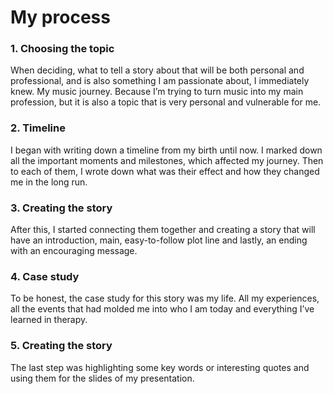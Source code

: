 # My process

### 1. Choosing the topic

When deciding, what to tell a story about that will be both personal and professional, and is also something I am passionate about, I immediately knew. My music journey. Because I’m trying to turn music into my main profession, but it is also a topic that is very personal and vulnerable for me.

### 2. Timeline

I began with writing down a timeline from my birth until now. I marked down all the important moments and milestones, which affected my journey. Then to each of them, I wrote down what was their effect and how they changed me in the long run. 

### 3. Creating the story

After this, I started connecting them together and creating a story that will have an introduction, main, easy-to-follow plot line and lastly, an ending with an encouraging message.

### 4. Case study 

To be honest, the case study for this story was my life. All my experiences, all the events that had molded me into who I am today and everything I’ve learned in therapy. 

### 5. Creating the story

The last step was highlighting some key words or interesting quotes and using them for the slides of my presentation.


